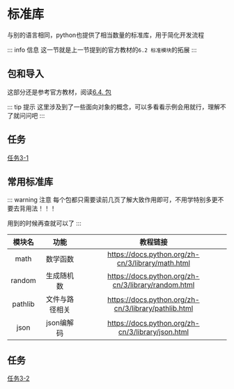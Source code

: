 # 标准库
与别的语言相同，python也提供了相当数量的标准库，用于简化开发流程

::: info 信息
这一节就是上一节提到的官方教材的`6.2 标准模块`的拓展
:::

## 包和导入
这部分还是参考官方教材，阅读[6.4. 包](https://docs.python.org/zh-cn/3/tutorial/modules.html#packages)

::: tip 提示
这里涉及到了一些面向对象的概念，可以多看看示例会用就行，理解不了就问问吧
:::

## 任务
[任务3-1](../tasks/3)

## 常用标准库

::: warning 注意
每个包都只需要读前几页了解大致作用即可，不用学特别多更不要去背用法！！！

用到的时候再查就可以了
:::

|模块名|功能|教程链接|
|:-:|:-:|:-:|
|math|数学函数|https://docs.python.org/zh-cn/3/library/math.html|
|random|生成随机数|https://docs.python.org/zh-cn/3/library/random.html|
|pathlib|文件与路径相关|https://docs.python.org/zh-cn/3/library/pathlib.html|
|json|json编解码|https://docs.python.org/zh-cn/3/library/json.html|

## 任务
[任务3-2](../tasks/3)
